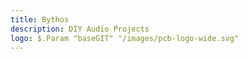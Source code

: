 ```yaml
---
title: Bythos
description: DIY Audio Projects
logo: $.Param "baseGIT" "/images/pcb-logo-wide.svg"
---
```

